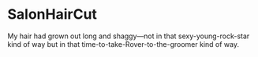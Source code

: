 # SalonHairCut
My hair had grown out long and shaggy—not in that sexy-young-rock-star kind of way but in that time-to-take-Rover-to-the-groomer kind of way.
